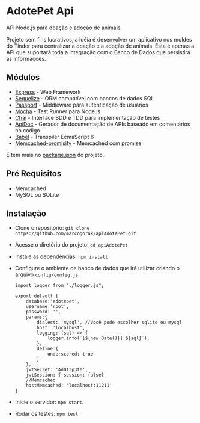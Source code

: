 # AdotePet Api

API Node.js para doação e adoção de animais.

Projeto sem fins lucrativos, a idéia é desenvolver um aplicativo nos moldes do Tinder para centralizar a doação e a adoção de animais. Esta é apenas a API que suportará toda a integração com o Banco de Dados que persistirá as informações.

## Módulos

* [Express](http://expressjs.com/) - Web Framework
* [Sequelize](http://docs.sequelizejs.com/en/latest/) - ORM compatível com bancos de dados SQL
* [Passport](http://passportjs.org/) - Middleware para autenticação de usuários
* [Mocha](https://mochajs.org/) - Test Runner para Node.js
* [Chai](http://chaijs.com/) - Interface BDD e TDD para implementação de testes
* [ApiDoc](http://apidocjs.com/) - Gerador de documentação de APIs baseado em comentários no código
* [Babel](https://babeljs.io/) - Transpiler EcmaScript 6
* [Memcached-promisify](https://www.npmjs.com/package/memcached-promisify) - Memcached com promise

E tem mais no [package.json](https://github.com/marcogorak/apiAdotePet/blob/master/package.json) do projeto.

## Pré Requisitos
* Memcached
* MySQL ou SQLite

## Instalação

* Clone o repositório: `git clone https://github.com/marcogorak/apiAdotePet.git`
* Acesse o diretório do projeto: `cd apiAdotePet`
* Instale as dependências: `npm install`
* Configure o ambiente de banco de dados que irá utilizar criando o arquivo ```config/config.js```:
    ```
    import logger from "./logger.js";
    
    export default {
        database:'adotepet',
        username:'root',
        password: '',
        params:{
            dialect: 'mysql', //Você pode escolher sqlite ou mysql
            host: 'localhost',
            logging: (sql) => {
                logger.info(`[${new Date()}] ${sql}`);
            },
            define:{
                underscored: true
            }
        },
        jwtSecret: 'Ad0t3p3t!',
        jwtSession: { session: false}
        //Memcached
        hostMemcached: 'localhost:11211'
    }
    ```

* Inicie o servidor: `npm start`.
* Rodar os testes: `npm test`